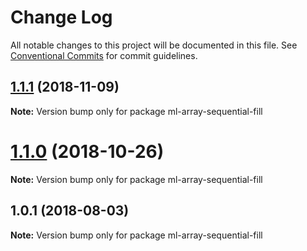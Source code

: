 # Change Log

All notable changes to this project will be documented in this file.
See [Conventional Commits](https://conventionalcommits.org) for commit guidelines.

## [1.1.1](https://github.com/mljs/array/compare/ml-array-sequential-fill@1.1.0...ml-array-sequential-fill@1.1.1) (2018-11-09)

**Note:** Version bump only for package ml-array-sequential-fill





# [1.1.0](https://github.com/mljs/array/compare/ml-array-sequential-fill@1.0.1...ml-array-sequential-fill@1.1.0) (2018-10-26)

**Note:** Version bump only for package ml-array-sequential-fill





<a name="1.0.1"></a>
## 1.0.1 (2018-08-03)




**Note:** Version bump only for package ml-array-sequential-fill
